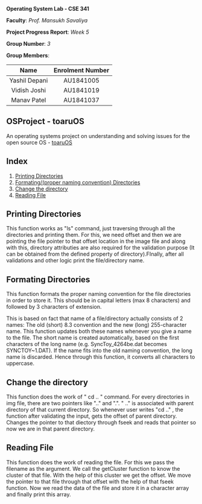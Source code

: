**Operating System Lab - CSE 341**

**Faculty**: *Prof. Mansukh Savaliya*

**Project Progress Report**: *Week 5*

**Group Number**: *3*

**Group Members**:

|     Name      | Enrolment Number |
| :-----------: | :--------------: |
| Yashil Depani |    AU1841005     |
| Vidish Joshi  |    AU1841019     |
|  Manav Patel  |    AU1841037     |



## OSProject - toaruOS

An operating systems project on understanding and solving issues for the open source OS - [toaruOS](https://github.com/klange/toaruos)


##  Index

1. [Printing Directories](#Printing-Directoryies)
2. [Formating/(proper naming convention) Directories](#Formating-Directories)
3. [Change the directory](#change-the-directory)
4. [Reading File](#Reading-File)

## Printing Directories

This function works as "ls" command, just traversing through all the directories and printing them. For this, we need offset and then we are pointing the file pointer to that offset location in the image file and along with this, directory attributies are also required for the validation purpose (It can be obtained from the defined property of directory).FInally, after all validations and other logic print the file/directory name. 

## Formating Directories

This function formats the proper naming convention for the file directories in order to store it. This should be in capital letters (max 8 characters) and followed by 3 characters of extension. 

This is based on fact that name of a file/directory actually consists of 2 names: The old (short) 8.3 convention and the new (long) 255-character name. This function updates both these names whenever you give a name to the file. The short name is created automatically, based on the first characters of the long name (e.g. SyncToy_4264be.dat becomes SYNCTOY~1.DAT). If the name fits into the old naming convention, the long name is discarded.
Hence through this function, it converts all characters to uppercase.

## Change the directory

This function does the work of " cd .. " command. For every directories in img file, there are two pointers like ".." and ".". " .." is associated with parent directory of that current directory. So whenever user writes "cd .." , the function after validating the input, gets the offset of parent directory. Changes the pointer to that diectory through fseek and reads that pointer so now we are in that parent directory.

## Reading File

This function does the work of reading the file. For this we pass the filename as the argument. We call the getCluster function to know the cluster of that file. With the help of this cluster we get the offset. We move the pointer to that file through that offset with the help of that fseek function. Now we read the data of the file and store it in a character array and finally print this array.
